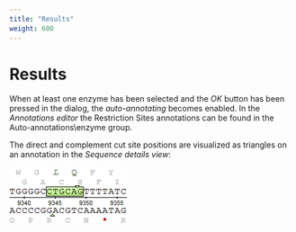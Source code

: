 ```yaml
---
title: "Results"
weight: 600
---
```



# Results

When at least one enzyme has been selected and the _OK_ button has been pressed in the dialog, the _auto-annotating_ becomes enabled. In the _Annotations editor_ the Restriction Sites annotations can be found in the Auto-annotations\\enzyme group.

The direct and complement cut site positions are visualized as triangles on an annotation in the _Sequence details view_:


![](/images/4227643/4457100.png)
